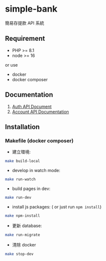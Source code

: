 # simple-bank
簡易存提款 API 系統

## Requirement
* PHP >= 8.1
* node >= 16

or use

- docker
- docker composer

## Documentation
1. [Auth API Document](docs/auth.md)
2. [Account API Documentation](docs/account.md)

## Installation
### Makefile (docker composer)
- 建立環境:
```bash
make build-local
```

- develop in watch mode:
```bash
make run-watch
```

- build pages in dev:
```bash
make run-dev
```

- install js packages: ( or just run `npm install`)
```bash
make npm-install
```

- 更新 database:
```bash
make run-migrate
```

- 清除 docker
```bash
make stop-dev
```
